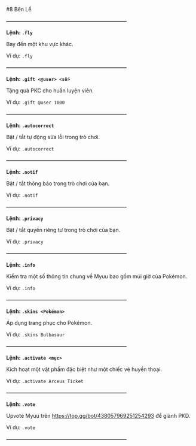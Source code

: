 #8 Bên Lề

~~**———————————————————————**~~

__Lệnh: ``.fly``__

Bay đến một khu vực khác.

Ví dụ: ``.fly``

~~**———————————————————————**~~

__Lệnh: ``.gift <@user> <số>``__

Tặng quà PKC cho huấn luyện viên.

Ví dụ: ``.gift @user 1000``

~~**———————————————————————**~~

__Lệnh: ``.autocorrect``__

Bật / tắt tự động sửa lỗi trong trò chơi.

Ví dụ: ``.autocorrect``

~~**———————————————————————**~~

__Lệnh: ``.notif``__

Bật / tắt thông báo trong trò chơi của bạn.

Ví dụ: ``.notif``

~~**———————————————————————**~~

__Lệnh: ``.privacy``__

Bật / tắt quyền riêng tư trong trò chơi của bạn.

Ví dụ: ``.privacy``

~~**———————————————————————**~~

__Lệnh: ``.info``__

Kiểm tra một số thông tin chung về Myuu bao gồm múi giờ của Pokémon.

Ví dụ: ``.info``

~~**———————————————————————**~~

__Lệnh: ``.skins <Pokémon>``__

Áp dụng trang phục cho Pokémon.

Ví dụ: ``.skins Bulbasaur``

~~**———————————————————————**~~

__Lệnh: ``.activate <mục>``__

Kích hoạt một vật phẩm đặc biệt như một chiếc vé huyền thoại.

Ví dụ: ``.activate Arceus Ticket``

~~**———————————————————————**~~

__Lệnh: ``.vote``__

Upvote Myuu trên https://top.gg/bot/438057969251254293 để giành PKD.

Ví dụ: ``.vote``

~~**———————————————————————**~~
